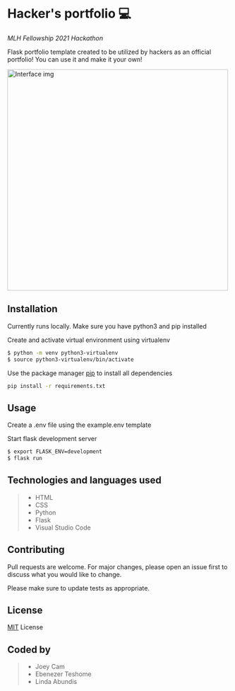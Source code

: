 # Hacker's portfolio 💻
*MLH Fellowship 2021 Hackathon*

Flask portfolio template created to be utilized by hackers as an official portfolio! You can use it and make it your own!
 
 
<img width="500px" src="" alt="Interface img" border="0">


## Installation

Currently runs locally. Make sure you have python3 and pip installed


Create and activate virtual environment using virtualenv
```bash
$ python -m venv python3-virtualenv
$ source python3-virtualenv/bin/activate
```

Use the package manager [pip](https://pip.pypa.io/en/stable/) to install all dependencies

```bash
pip install -r requirements.txt
```


## Usage

Create a .env file using the example.env template

Start flask development server
```bash
$ export FLASK_ENV=development
$ flask run
```


## Technologies and languages used
> + HTML
> + CSS
> + Python
> + Flask
> + Visual Studio Code


## Contributing
Pull requests are welcome. For major changes, please open an issue first to discuss what you would like to change.

Please make sure to update tests as appropriate.


## License
[MIT](https://github.com/git/git-scm.com/blob/main/MIT-LICENSE.txt) License


## Coded by
> + Joey Cam
> + Ebenezer Teshome
> + Linda Abundis


